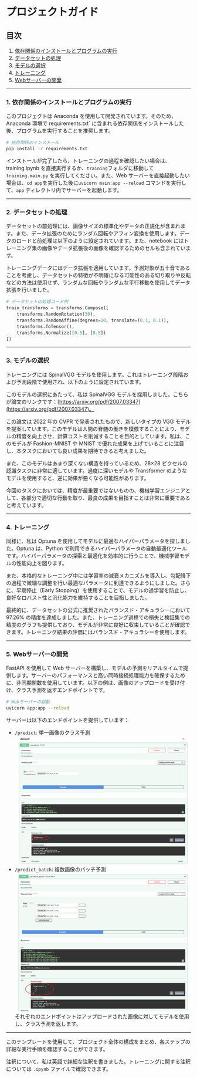 # プロジェクトガイド

## 目次

1. [依存関係のインストールとプログラムの実行](#依存関係のインストールとプログラムの実行)
2. [データセットの処理](#データセットの処理)
3. [モデルの選択](#モデルの選択)
4. [トレーニング](#トレーニング)
5. [Webサーバーの開発](#Webサーバーの開発)

---

### 1. 依存関係のインストールとプログラムの実行

このプロジェクトは Anaconda を使用して開発されています。そのため、Anaconda 環境で requirements.txt` に含まれる依存関係をインストールした後、プログラムを実行することを推奨します。

```bash
# 依存関係のインストール
pip install -r requirements.txt
```

インストールが完了したら、トレーニングの過程を確認したい場合は、training.ipynb を直接実行するか、`training`フォルダに移動して`training.main.py` を実行してください。また、Web サーバーを直接起動したい場合は、`cd app`を実行した後に`uvicorn main:app --reload` コマンドを実行して、`app` ディレクトリ内でサーバーを起動します。

---

### 2. データセットの処理

データセットの前処理には、画像サイズの標準化やデータの正規化が含まれます。また、データ拡張のためにランダム回転やアフィン変換を使用します。データのロードと前処理は以下のように設定されています。また、notebook にはトレーニング集の画像やデータ拡張後の画像を確認するためのセルも含まれています。

トレーニングデータにはデータ拡張を適用しています。予測対象が五十音であることを考慮し、データセットの特徴が不明確になる可能性のある切り取りや反転などの方法は使用せず、ランダムな回転やランダムな平行移動を使用してデータ拡張を行いました。

```python
# データセットの処理コード例
train_transforms = transforms.Compose([
    transforms.RandomRotation(30),
    transforms.RandomAffine(degrees=10, translate=(0.1, 0.1)),
    transforms.ToTensor(),
    transforms.Normalize([0.5], [0.5])
])
```

---

### 3. モデルの選択

トレーニングには SpinalVGG モデルを使用します。これはトレーニング段階および予測段階で使用され、以下のように設定されています。

このモデルの選択にあたって、私は SpinalVGG モデルを採用しました。こちらが論文のリンクです：[https://arxiv.org/pdf/2007.03347](https://arxiv.org/pdf/2007.03347)。

この論文は 2022 年の CVPR で発表されたもので、新しいタイプの VGG モデルを提案しています。このモデルは人間の脊髄の働きを模倣することにより、モデルの精度を向上させ、計算コストを削減することを目的としています。私は、このモデルが Fashion-MNIST や MNIST で優れた成果を上げていることに注目し、本タスクにおいても良い成果を期待できると考えました。

また、このモデルはあまり深くない構造を持っているため、28×28 ピクセルの認識タスクに非常に適しています。過度に深いモデルや Transformer のようなモデルを使用すると、逆に効果が悪くなる可能性があります。

今回のタスクにおいては、精度が最重要ではないものの、機械学習エンジニアとして、各部分で適切な行動を取り、最良の成果を目指すことは非常に重要であると考えています。


---

### 4. トレーニング

同様に、私は Optuna を使用してモデルに最適なハイパーパラメータを探しました。Optuna は、Python で利用できるハイパーパラメータの自動最適化ツールです。ハイパーパラメータの探索と最適化を効率的に行うことで、機械学習モデルの性能向上を図ります。

また、本格的なトレーニング中には学習率の減衰メカニズムを導入し、勾配降下の過程で微細な調整を行い最適なパラメータに到達できるようにしました。さらに、早期停止（Early Stopping）を使用することで、モデルの過学習を防止し、良好なロバスト性と汎化能力を維持することを目指しました。

最終的に、データセットの公式に推奨されたバランスド・アキュラシーにおいて 97.26% の精度を達成しました。また、トレーニング過程での損失と検証集での精度のグラフも提供しており、モデルが非常に良好に収束していることが確認できます。トレーニング結果の評価にはバランスド・アキュラシーを使用します。


---

### 5. Webサーバーの開発

FastAPI を使用して Web サーバーを構築し、モデルの予測をリアルタイムで提供します。サーバーのパフォーマンスと高い同時接続処理能力を確保するために、非同期関数を使用しています。以下の例は、画像のアップロードを受け付け、クラス予測を返すエンドポイントです。

```bash
# Webサーバーの起動
uvicorn app:app --reload
```

サーバーは以下のエンドポイントを提供しています：

- `/predict`: 単一画像のクラス予測
  ![img.png](img.png)
- `/predict_batch`: 複数画像のバッチ予測
![img_1.png](img_1.png)
それぞれのエンドポイントはアップロードされた画像に対してモデルを使用し、クラス予測を返します。


---

このテンプレートを使用して、プロジェクト全体の構成をまとめ、各ステップの詳細な実行手順を確認することができます。

注釈について、私は英語で詳細な注釈を書きました。トレーニングに関する注釈については `.ipynb` ファイルで確認できます。